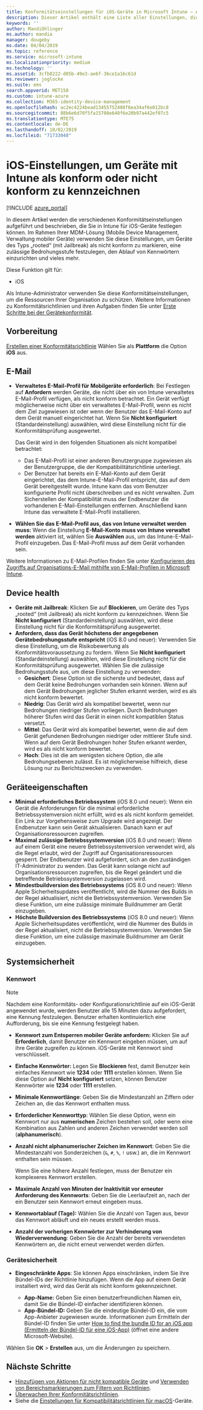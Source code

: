 ```yaml
---
title: Konformitätseinstellungen für iOS-Geräte in Microsoft Intune – Azure | Microsoft-Dokumentation
description: Dieser Artikel enthält eine Liste aller Einstellungen, die Sie verwenden können, um Konformität für Ihre iOS-Geräte in Microsoft Intune festzulegen. Sie können eine E-Mail anfordern, Geräte des Typs „mit Jailbreak“ oder „rooted“ überprüfen, das zulässige minimale und maximale Betriebssystem festlegen, Kennwortbeschränkungen einrichten, einschließlich Kennwortlänge und Geräteinaktivität, Apps einschränken und mehr.
keywords: ''
author: MandiOhlinger
ms.author: mandia
manager: dougeby
ms.date: 04/04/2019
ms.topic: reference
ms.service: microsoft-intune
ms.localizationpriority: medium
ms.technology: ''
ms.assetid: 3cfb8222-d05b-49e3-ae6f-36ce1a16c61d
ms.reviewer: joglocke
ms.suite: ems
search.appverid: MET150
ms.custom: intune-azure
ms.collection: M365-identity-device-management
ms.openlocfilehash: ac2ec4224bead13455752488f6ea34af6e012bc8
ms.sourcegitcommit: 88b6e6d70f5fa15708e640f6e20b97a442ef07c5
ms.translationtype: MTE75
ms.contentlocale: de-DE
ms.lasthandoff: 10/02/2019
ms.locfileid: "71733048"
---
```

# <a name="ios-settings-to-mark-devices-as-compliant-or-not-compliant-using-intune"></a>iOS-Einstellungen, um Geräte mit Intune als konform oder nicht konform zu kennzeichnen

[!INCLUDE [azure_portal](../includes/azure_portal.md)]

In diesem Artikel werden die verschiedenen Konformitätseinstellungen aufgeführt und beschrieben, die Sie in Intune für iOS-Geräte festlegen können. Im Rahmen Ihrer MDM-Lösung (Mobile Device Management, Verwaltung mobiler Geräte) verwenden Sie diese Einstellungen, um Geräte des Typs „rooted“ (mit Jailbreak) als nicht konform zu markieren, eine zulässige Bedrohungsstufe festzulegen, den Ablauf von Kennwörtern einzurichten und vieles mehr.

Diese Funktion gilt für:

- iOS

Als Intune-Administrator verwenden Sie diese Konformitätseinstellungen, um die Ressourcen Ihrer Organisation zu schützen. Weitere Informationen zu Konformitätsrichtlinien und ihren Aufgaben finden Sie unter [Erste Schritte bei der Gerätekonformität](device-compliance-get-started.md).

## <a name="before-you-begin"></a>Vorbereitung

[Erstellen einer Konformitätsrichtlinie](create-compliance-policy.md#create-the-policy) Wählen Sie als **Plattform** die Option **iOS** aus.

## <a name="email"></a>E-Mail

- **Verwaltetes E-Mail-Profil für Mobilgeräte erforderlich**: Bei Festlegen auf **Anfordern** werden Geräte, die nicht über ein von Intune verwaltetes E-Mail-Profil verfügen, als nicht konform betrachtet. Ein Gerät verfügt möglicherweise nicht über ein verwaltetes E-Mail-Profil, wenn es nicht dem Ziel zugewiesen ist oder wenn der Benutzer das E-Mail-Konto auf dem Gerät manuell eingerichtet hat. Wenn Sie **Nicht konfiguriert** (Standardeinstellung) auswählen, wird diese Einstellung nicht für die Konformitätsprüfung ausgewertet.

  Das Gerät wird in den folgenden Situationen als nicht kompatibel betrachtet:

  - Das E-Mail-Profil ist einer anderen Benutzergruppe zugewiesen als der Benutzergruppe, die der Kompatibilitätsrichtlinie unterliegt.
  - Der Benutzer hat bereits ein E-Mail-Konto auf dem Gerät eingerichtet, das dem Intune-E-Mail-Profil entspricht, das auf dem Gerät bereitgestellt wurde. Intune kann das vom Benutzer konfigurierte Profil nicht überschreiben und es nicht verwalten. Zum Sicherstellen der Kompatibilität muss der Endbenutzer die vorhandenen E-Mail-Einstellungen entfernen. Anschließend kann Intune das verwaltete E-Mail-Profil installieren.

- **Wählen Sie das E-Mail-Profil aus, das von Intune verwaltet werden muss:** Wenn die Einstellung **E-Mail-Konto muss von Intune verwaltet werden** aktiviert ist, wählen Sie **Auswählen** aus, um das Intune-E-Mail-Profil einzugeben. Das E-Mail-Profil muss auf dem Gerät vorhanden sein.

Weitere Informationen zu E-Mail-Profilen finden Sie unter [Konfigurieren des Zugriffs auf Organisations-E-Mail mithilfe von E-Mail-Profilen in Microsoft Intune](../configuration/email-settings-configure.md).

## <a name="device-health"></a>Device health

- **Geräte mit Jailbreak**: Klicken Sie auf **Blockieren**, um Geräte des Typs „rooted“ (mit Jailbreak) als nicht konform zu kennzeichnen. Wenn Sie **Nicht konfiguriert** (Standardeinstellung) auswählen, wird diese Einstellung nicht für die Konformitätsprüfung ausgewertet.
- **Anfordern, dass das Gerät höchstens der angegebenen Gerätebedrohungsstufe entspricht** (iOS 8.0 und neuer): Verwenden Sie diese Einstellung, um die Risikobewertung als Konformitätsvoraussetzung zu fordern. Wenn Sie **Nicht konfiguriert** (Standardeinstellung) auswählen, wird diese Einstellung nicht für die Konformitätsprüfung ausgewertet. Wählen Sie die zulässige Bedrohungsstufe aus, um diese Einstellung zu verwenden:
  - **Gesichert**: Diese Option ist die sicherste und bedeutet, dass auf dem Gerät keine Bedrohungen vorhanden sein können. Wenn auf dem Gerät Bedrohungen jeglicher Stufen erkannt werden, wird es als nicht konform bewertet.
  - **Niedrig**: Das Gerät wird als kompatibel bewertet, wenn nur Bedrohungen niedriger Stufen vorliegen. Durch Bedrohungen höherer Stufen wird das Gerät in einen nicht kompatiblen Status versetzt.
  - **Mittel**: Das Gerät wird als kompatibel bewertet, wenn die auf dem Gerät gefundenen Bedrohungen niedriger oder mittlerer Stufe sind. Wenn auf dem Gerät Bedrohungen hoher Stufen erkannt werden, wird es als nicht konform bewertet.
  - **Hoch**: Dies ist die am wenigsten sichere Option, die alle Bedrohungsebenen zulässt. Es ist möglicherweise hilfreich, diese Lösung nur zu Berichtszwecken zu verwenden.

## <a name="device-properties"></a>Geräteeigenschaften

- **Minimal erforderliches Betriebssystem** (iOS 8.0 und neuer): Wenn ein Gerät die Anforderungen für die minimal erforderliche Betriebssystemversion nicht erfüllt, wird es als nicht konform gemeldet. Ein Link zur Vorgehensweise zum Upgrade wird angezeigt. Der Endbenutzer kann sein Gerät aktualisieren. Danach kann er auf Organisationsressourcen zugreifen.
- **Maximal zulässige Betriebssystemversion** (iOS 8.0 und neuer): Wenn auf einem Gerät eine neuere Betriebssystemversion verwendet wird, als die Regel erlaubt, wird der Zugriff auf Organisationsressourcen gesperrt. Der Endbenutzer wird aufgefordert, sich an den zuständigen IT-Administrator zu wenden. Das Gerät kann solange nicht auf Organisationsressourcen zugreifen, bis die Regel geändert und die betreffende Betriebssystemversion zugelassen wird.
- **Mindestbuildversion des Betriebssystems** (iOS 8.0 und neuer): Wenn Apple Sicherheitsupdates veröffentlicht, wird die Nummer des Builds in der Regel aktualisiert, nicht die Betriebssystemversion. Verwenden Sie diese Funktion, um eine zulässige minimale Buildnummer am Gerät einzugeben.
- **Höchste Buildversion des Betriebssystems** (iOS 8.0 und neuer): Wenn Apple Sicherheitsupdates veröffentlicht, wird die Nummer des Builds in der Regel aktualisiert, nicht die Betriebssystemversion. Verwenden Sie diese Funktion, um eine zulässige maximale Buildnummer am Gerät einzugeben.

## <a name="system-security"></a>Systemsicherheit

### <a name="password"></a>Kennwort

> [!NOTE]
> Nachdem eine Konformitäts- oder Konfigurationsrichtlinie auf ein iOS-Gerät angewendet wurde, werden Benutzer alle 15 Minuten dazu aufgefordert, eine Kennung festzulegen. Benutzer erhalten kontinuierlich eine Aufforderung, bis sie eine Kennung festgelegt haben.

- **Kennwort zum Entsperren mobiler Geräte anfordern:** Klicken Sie auf **Erforderlich**, damit Benutzer ein Kennwort eingeben müssen, um auf ihre Geräte zugreifen zu können. iOS-Geräte mit Kennwort sind verschlüsselt.
- **Einfache Kennwörter:** Legen Sie **Blockieren** fest, damit Benutzer kein einfaches Kennwort wie **1234** oder **1111** erstellen können. Wenn Sie diese Option auf **Nicht konfiguriert** setzen, können Benutzer Kennwörter wie **1234** oder **1111** erstellen.
- **Minimale Kennwortlänge**: Geben Sie die Mindestanzahl an Ziffern oder Zeichen an, die das Kennwort enthalten muss.
- **Erforderlicher Kennworttyp**: Wählen Sie diese Option, wenn ein Kennwort nur aus **numerischen** Zeichen bestehen soll, oder wenn eine Kombination aus Zahlen und anderen Zeichen verwendet werden soll (**alphanumerisch**).
- **Anzahl nicht alphanumerischer Zeichen im Kennwort**: Geben Sie die Mindestanzahl von Sonderzeichen (`&`, `#`, `%`, `!` usw.) an, die im Kennwort enthalten sein müssen.

    Wenn Sie eine höhere Anzahl festlegen, muss der Benutzer ein komplexeres Kennwort erstellen.

- **Maximale Anzahl von Minuten der Inaktivität vor erneuter Anforderung des Kennworts**: Geben Sie die Leerlaufzeit an, nach der ein Benutzer sein Kennwort erneut eingeben muss.
- **Kennwortablauf (Tage):** Wählen Sie die Anzahl von Tagen aus, bevor das Kennwort abläuft und ein neues erstellt werden muss.
- **Anzahl der vorherigen Kennwörter zur Verhinderung von Wiederverwendung**: Geben Sie die Anzahl der bereits verwendeten Kennwörtern an, die nicht erneut verwendet werden dürfen.

### <a name="device-security"></a>Gerätesicherheit

- **Eingeschränkte Apps**: Sie können Apps einschränken, indem Sie ihre Bündel-IDs der Richtlinie hinzufügen. Wenn die App auf einem Gerät installiert wird, wird das Gerät als nicht konform gekennzeichnet.

  - **App-Name:** Geben Sie einen benutzerfreundlichen Namen ein, damit Sie die Bündel-ID einfacher identifizieren können.
  - **App-Bündel-ID:** Geben Sie die eindeutige Bündel-ID ein, die vom App-Anbieter zugewiesen wurde. Informationen zum Ermitteln der Bündel-ID finden Sie unter [How to find the bundle ID for an iOS app (Ermitteln der Bündel-ID für eine iOS-App)](https://support.microsoft.com/help/4294074/how-to-find-the-bundle-id-for-an-ios-app) (öffnet eine andere Microsoft-Website).  

Wählen Sie **OK** > **Erstellen** aus, um die Änderungen zu speichern.

## <a name="next-steps"></a>Nächste Schritte

- [Hinzufügen von Aktionen für nicht kompatible Geräte](actions-for-noncompliance.md) und [Verwenden von Bereichsmarkierungen zum Filtern von Richtlinien](../fundamentals/scope-tags.md).
- [Überwachen Ihrer Konformitätsrichtlinien](compliance-policy-monitor.md).
- Siehe die [Einstellungen für Kompatibilitätsrichtlinien für macOS](compliance-policy-create-mac-os.md)-Geräte.
